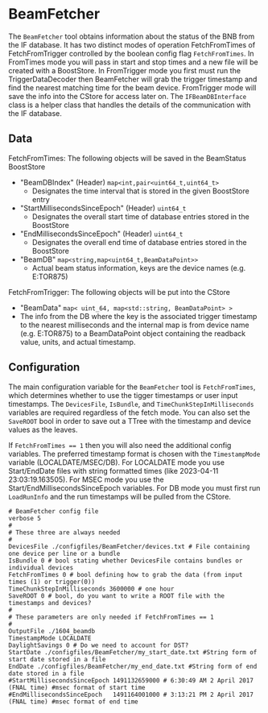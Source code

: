 # BeamFetcher

The `BeamFetcher` tool obtains information about the status of the BNB from the IF database. It has two distinct modes of operation FetchFromTimes of FetchFromTrigger controlled by the boolean config flag `FetchFromTimes`. In FromTimes mode you will pass in start and stop times and a new file will be created with a BoostStore. In FromTrigger mode you first must run the TriggerDataDecoder then BeamFetcher will grab the trigger timestamp and find the nearest matching time for the beam device. FromTrigger mode will save the info into the CStore for access later on. The `IFBeamDBInterface` class is a helper class that handles the details of the communication with the IF database.

## Data

FetchFromTimes: The following objects will be saved in the BeamStatus BoostStore
* "BeamDBIndex" (Header) `map<int,pair<uint64_t,uint64_t>`
  * Designates the time interval that is stored in the given BoostStore entry
* "StartMillisecondsSinceEpoch" (Header) `uint64_t`
  * Designates the overall start time of database entries stored in the BoostStore
* "EndMillisecondsSinceEpoch" (Header) `uint64_t`
  * Designates the overall end time of database entries stored in the BoostStore
* "BeamDB" `map<string,map<uint64_t,BeamDataPoint>>`
  * Actual beam status information, keys are the device names (e.g. E:TOR875)

FetchFromTrigger: The following objects will be put into the CStore
* "BeamData" `map< uint_64, map<std::string, BeamDataPoint> >`
 * The info from the DB where the key is the associated trigger timestamp to the nearest milliseconds and the internal map is from device name (e.g. E:TOR875) to a BeamDataPoint object containing the readback value, units, and actual timestamp.
 
## Configuration

The main configuration variable for the `BeamFetcher` tool is `FetchFromTimes`, which determines whether to use the tigger timestamps or user input timestamps. The `DevicesFile`, `IsBundle`, and `TimeChunkStepInMilliseconds` variables are required regardless of the fetch mode. You can also set the  `SaveROOT` bool in order to save out a TTree with the timestamp and device values as the leaves. 

If `FetchFromTimes == 1` then you will also need the additional config variables. The preferred timestamp format is chosen with the `TimestampMode` variable (LOCALDATE/MSEC/DB). For LOCALDATE mode you use Start/EndDate files with string formatted times (like 2023-04-11 23:03:19.163505). For MSEC mode you use the Start/EndMillisecondsSinceEpoch variables. For DB mode you must first run `LoadRunInfo` and the run timestamps will be pulled from the CStore. 

```
# BeamFetcher config file
verbose 5
#
# These three are always needed
#
DevicesFile ./configfiles/BeamFetcher/devices.txt # File containing one device per line or a bundle
IsBundle 0 # bool stating whether DevicesFile contains bundles or individual devices
FetchFromTimes 0 # bool defining how to grab the data (from input times (1) or trigger(0))
TimeChunkStepInMilliseconds 3600000 # one hour
SaveROOT 0 # bool, do you want to write a ROOT file with the timestamps and devices?
#
# These parameters are only needed if FetchFromTimes == 1
#
OutputFile ./1604_beamdb
TimestampMode LOCALDATE
DaylightSavings 0 # Do we need to account for DST?
StartDate ./configfiles/BeamFetcher/my_start_date.txt #String form of start date stored in a file
EndDate ./configfiles/BeamFetcher/my_end_date.txt #String form of end date stored in a file
#StartMillisecondsSinceEpoch 1491132659000 # 6:30:49 AM 2 April 2017 (FNAL time) #msec format of start time
#EndMillisecondsSinceEpoch   1491164001000 # 3:13:21 PM 2 April 2017 (FNAL time) #msec format of end time
```
